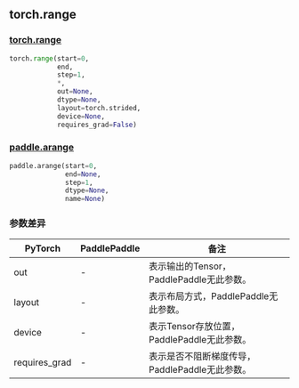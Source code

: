 ## torch.range

### [torch.range](https://pytorch.org/docs/stable/generated/torch.arange.html?highlight=arange#torch.range)
```python
torch.range(start=0,
            end,
            step=1,
            *,
            out=None,
            dtype=None,
            layout=torch.strided,
            device=None,
            requires_grad=False)
```
### [paddle.arange](https://www.paddlepaddle.org.cn/documentation/docs/zh/api/paddle/tensor/creation/arange_cn.html#arange)
```python
paddle.arange(start=0,
              end=None,
              step=1,
              dtype=None,
              name=None)
```

### 参数差异
| PyTorch       | PaddlePaddle | 备注                                                   |
| ------------- | ------------ | ------------------------------------------------------ |
| out           | -            | 表示输出的Tensor，PaddlePaddle无此参数。               |
| layout        | -            | 表示布局方式，PaddlePaddle无此参数。                   |
| device        | -            | 表示Tensor存放位置，PaddlePaddle无此参数。                   |
| requires_grad | -            | 表示是否不阻断梯度传导，PaddlePaddle无此参数。 |
